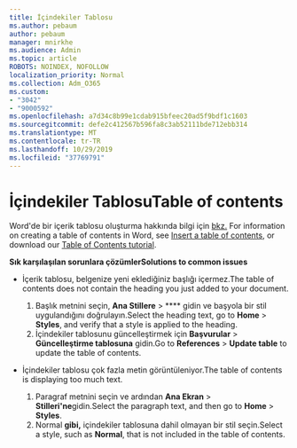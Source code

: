 ```yaml
---
title: İçindekiler Tablosu
ms.author: pebaum
author: pebaum
manager: mnirkhe
ms.audience: Admin
ms.topic: article
ROBOTS: NOINDEX, NOFOLLOW
localization_priority: Normal
ms.collection: Adm_O365
ms.custom:
- "3042"
- "9000592"
ms.openlocfilehash: a7d34c8b99e1cdab915bfeec20ad5f9bdf1c1603
ms.sourcegitcommit: defe2c412567b596fa8c3ab52111bde712ebb314
ms.translationtype: MT
ms.contentlocale: tr-TR
ms.lasthandoff: 10/29/2019
ms.locfileid: "37769791"
---
```

# <a name="table-of-contents"></a><span data-ttu-id="c905e-102">İçindekiler Tablosu</span><span class="sxs-lookup"><span data-stu-id="c905e-102">Table of contents</span></span>

<span data-ttu-id="c905e-103">Word'de bir içerik tablosu oluşturma hakkında bilgi için [bkz.](https://support.office.com/article/882e8564-0edb-435e-84b5-1d8552ccf0c0) [](https://go.microsoft.com/fwlink/?linkid=2065106)</span><span class="sxs-lookup"><span data-stu-id="c905e-103">For information on creating a table of contents in Word, see [Insert a table of contents](https://support.office.com/article/882e8564-0edb-435e-84b5-1d8552ccf0c0), or download our [Table of Contents tutorial](https://go.microsoft.com/fwlink/?linkid=2065106).</span></span>

<span data-ttu-id="c905e-104">**Sık karşılaşılan sorunlara çözümler**</span><span class="sxs-lookup"><span data-stu-id="c905e-104">**Solutions to common issues**</span></span>

- <span data-ttu-id="c905e-105">İçerik tablosu, belgenize yeni eklediğiniz başlığı içermez.</span><span class="sxs-lookup"><span data-stu-id="c905e-105">The table of contents does not contain the heading you just added to your document.</span></span>
  1. <span data-ttu-id="c905e-106">Başlık metnini seçin, **Ana Stillere** > \*\*\*\* gidin ve başyola bir stil uygulandığını doğrulayın.</span><span class="sxs-lookup"><span data-stu-id="c905e-106">Select the heading text, go to **Home** > **Styles**, and verify that a style is applied to the heading.</span></span>
  2. <span data-ttu-id="c905e-107">İçindekiler tablosunu güncelleştirmek için **Başvurular** > **Güncelleştirme tablosuna** gidin.</span><span class="sxs-lookup"><span data-stu-id="c905e-107">Go to **References** > **Update table** to update the table of contents.</span></span>

- <span data-ttu-id="c905e-108">İçindekiler tablosu çok fazla metin görüntüleniyor.</span><span class="sxs-lookup"><span data-stu-id="c905e-108">The table of contents is displaying too much text.</span></span> 
  1. <span data-ttu-id="c905e-109">Paragraf metnini seçin ve ardından **Ana Ekran** > **Stilleri'ne**gidin.</span><span class="sxs-lookup"><span data-stu-id="c905e-109">Select the paragraph text, and then go to **Home** > **Styles**.</span></span>
  2. <span data-ttu-id="c905e-110">Normal **gibi,** içindekiler tablosuna dahil olmayan bir stil seçin.</span><span class="sxs-lookup"><span data-stu-id="c905e-110">Select a style, such as **Normal**, that is not included in the table of contents.</span></span>
